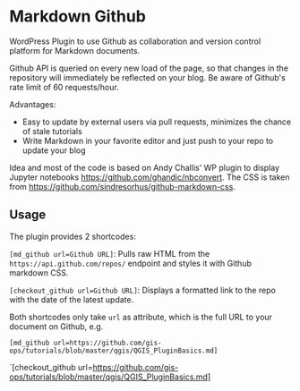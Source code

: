 # Markdown Github

WordPress Plugin to use Github as collaboration and version control platform for Markdown documents.

Github API is queried on every new load of the page, so that changes in the repository will immediately be reflected on your blog. Be aware of Github's rate limit of 60 requests/hour.

Advantages:

- Easy to update by external users via pull requests, minimizes the chance of stale tutorials
- Write Markdown in your favorite editor and just push to your repo to update your blog

Idea and most of the code is based on Andy Challis' WP plugin to display Jupyter notebooks https://github.com/ghandic/nbconvert. The CSS is taken from https://github.com/sindresorhus/github-markdown-css.

## Usage

The plugin provides 2 shortcodes:

`[md_github url=Github URL]`: Pulls raw HTML from the `https://api.github.com/repos/` endpoint and styles it with Github markdown CSS.

`[checkout_github url=Github URL]`: Displays a formatted link to the repo with the date of the latest update.

Both shortcodes only take `url` as attribute, which is the full URL to your document on Github, e.g.

`[md_github url=https://github.com/gis-ops/tutorials/blob/master/qgis/QGIS_PluginBasics.md]`

`[checkout_github url=https://github.com/gis-ops/tutorials/blob/master/qgis/QGIS_PluginBasics.md]
